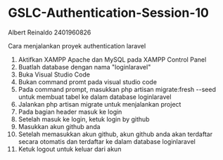 # GSLC-Authentication-Session-10
Albert Reinaldo 2401960826

Cara menjalankan proyek authentication laravel
1. Aktifkan XAMPP Apache dan MySQL pada XAMPP Control Panel
2. Buatlah database dengan nama "loginlaravel"
3. Buka Visual Studio Code
4. Bukan command promt pada visual studio code
5. Pada command prompt, masukkan php artisan migrate:fresh --seed untuk membuat tabel ke dalam database loginlaravel
6. Jalankan php artisan migrate untuk menjalankan project
7. Pada bagian header masuk ke login
8. Setelah masuk ke login, ketuk login by github
9. Masukkan akun github anda
10. Setelah memasukkan akun github, akun github anda akan terdaftar secara otomatis dan terdaftar ke dalam database loginlaravel
11. Ketuk logout untuk keluar dari akun

